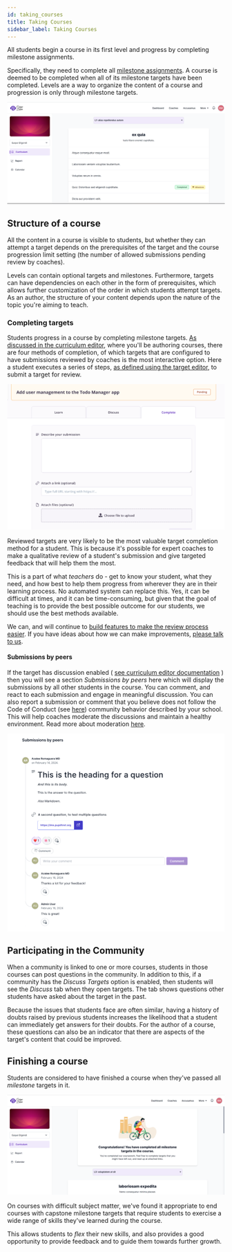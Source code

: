 ```yaml
---
id: taking_courses
title: Taking Courses
sidebar_label: Taking Courses
---
```


All students begin a course in its first level and progress by completing milestone assignments.

Specifically, they need to complete all [milestone assignments](/users/curriculum_editor#does-this-target-have-an-assignment). A course is deemed to be completed when all of its milestone targets have been completed. Levels are a way to organize the content of a course and progression is only through milestone targets.

![A student in level 1](../assets/taking_courses/student_curriculum_l1.png)

## Structure of a course

All the content in a course is visible to students, but whether they can attempt a target depends on the prerequisites of the target and the course progression limit setting (the number of allowed submissions pending review by coaches).

Levels can contain optional targets and milestones. Furthermore, targets can have dependencies on each other in the form of prerequisites, which allows further customization of the order in which students attempt targets. As an author, the structure of your content depends upon the nature of the topic you're aiming to teach.

### Completing targets

Students progress in a course by completing milestone targets. [As discussed in the curriculum editor](/users/curriculum_editor#setting-the-method-of-completion), where you'll be authoring courses, there are four methods of completion, of which targets that are configured to have submissions reviewed by coaches is the most interactive option. Here a student executes a series of steps, [as defined using the target editor](/users/curriculum_editor#defining-steps-to-complete-a-target), to submit a target for review.

![Student preparing a submission](../assets/taking_courses/create_submission_bz7wly.png)

Reviewed targets are very likely to be the most valuable target completion method for a student. This is because it's possible for expert coaches to make a qualitative review of a student's submission and give targeted feedback that will help them the most.

This is a part of what _teachers_ do - get to know your student, what they need, and how best to help them progress from wherever they are in their learning process. No automated system can replace this. Yes, it can be difficult at times, and it can be time-consuming, but given that the goal of teaching is to provide the best possible outcome for our students, we should use the best methods available.

We can, and will continue to [build features to make the review process easier](/users/reviewing_submissions#review-checklist). If you have ideas about how we can make improvements, [please talk to us](mailto:support@pupilfirst.com).

#### Submissions by peers

If the target has discussion enabled ( [see curriculum editor documentation](/users/curriculum_editor#enable-discussion) ) then you will see a section _Submissions by peers_ here which will display the submissions by all other students in the course. You can comment, and react to each submission and engage in meaningful discussion. You can also report a submission or comment that you believe does not follow the Code of Conduct (see [here](/users/crafting_code_of_conduct)) community behavior described by your school. This will help coaches moderate the discussions and maintain a healthy environment. Read more about moderation [here](/users/moderating_discussions).

![Discussion on a student submission](../assets/taking_courses/discussion-student-submission.png)

## Participating in the Community

When a community is linked to one or more courses, students in those courses can post questions in the community. In addition to this, if a community has the _Discuss Targets_ option is enabled, then students will see the _Discuss_ tab when they open targets. The tab shows questions other students have asked about the target in the past.

Because the issues that students face are often similar, having a history of doubts raised by previous students increases the likelihood that a student can immediately get answers for their doubts. For the author of a course, these questions can also be an indicator that there are aspects of the target's content that could be improved.

## Finishing a course

Students are considered to have finished a course when they've passed all _milestone_ targets in it.

![A completed course](../assets/taking_courses/course_complete.png)

On courses with difficult subject matter, we've found it appropriate to end courses with capstone milestone targets that require students to exercise a wide range of skills they've learned during the course.

This allows students to _flex_ their new skills, and also provides a good opportunity to provide feedback and to guide them towards further growth.
